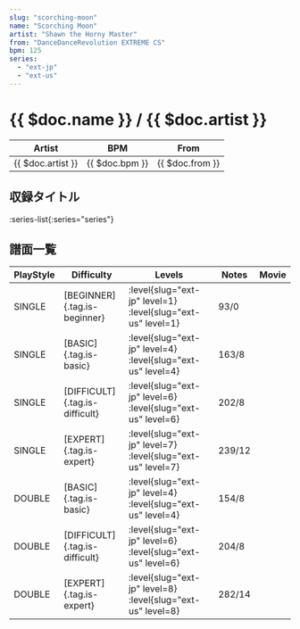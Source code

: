 ```yaml
---
slug: "scorching-moon"
name: "Scorching Moon"
artist: "Shawn the Horny Master"
from: "DanceDanceRevolution EXTREME CS"
bpm: 125
series:
  - "ext-jp"
  - "ext-us"
---
```


# {{ $doc.name }} / {{ $doc.artist }}

|Artist|BPM|From|
|------|---|----|
|{{ $doc.artist }}|{{ $doc.bpm }}|{{ $doc.from }}|

## 収録タイトル

:series-list{:series="series"}

## 譜面一覧

|PlayStyle|Difficulty|Levels|Notes|Movie|
|---------|----------|------|-----|-----|
|SINGLE|[BEGINNER]{.tag.is-beginner}|<div class="field is-grouped is-grouped-multiline">:level{slug="ext-jp" level=1} :level{slug="ext-us" level=1}</div>|93/0||
|SINGLE|[BASIC]{.tag.is-basic}|<div class="field is-grouped is-grouped-multiline">:level{slug="ext-jp" level=4} :level{slug="ext-us" level=4}</div>|163/8||
|SINGLE|[DIFFICULT]{.tag.is-difficult}|<div class="field is-grouped is-grouped-multiline">:level{slug="ext-jp" level=6} :level{slug="ext-us" level=6}</div>|202/8||
|SINGLE|[EXPERT]{.tag.is-expert}|<div class="field is-grouped is-grouped-multiline">:level{slug="ext-jp" level=7} :level{slug="ext-us" level=7}</div>|239/12||
|DOUBLE|[BASIC]{.tag.is-basic}|<div class="field is-grouped is-grouped-multiline">:level{slug="ext-jp" level=4} :level{slug="ext-us" level=4}</div>|154/8||
|DOUBLE|[DIFFICULT]{.tag.is-difficult}|<div class="field is-grouped is-grouped-multiline">:level{slug="ext-jp" level=6} :level{slug="ext-us" level=6}</div>|204/8||
|DOUBLE|[EXPERT]{.tag.is-expert}|<div class="field is-grouped is-grouped-multiline">:level{slug="ext-jp" level=8} :level{slug="ext-us" level=8}</div>|282/14||
